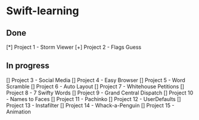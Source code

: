 # Swift-learning

## Done
[*] Project 1 - Storm Viewer
[+] Project 2 - Flags Guess
## In progress
[] Project 3 - Social Media
[] Project 4 - Easy Browser
[] Project 5 - Word Scramble
[] Project 6 - Auto Layout
[] Project 7 - Whitehouse Petitions
[] Project 8 - 7 Swifty Words
[] Project 9 - Grand Central Dispatch
[] Project 10 - Names to Faces
[] Project 11 - Pachinko
[] Project 12 - UserDefaults
[] Project 13 - Instafilter
[] Project 14 - Whack-a-Penguin
[] Project 15 - Animation
